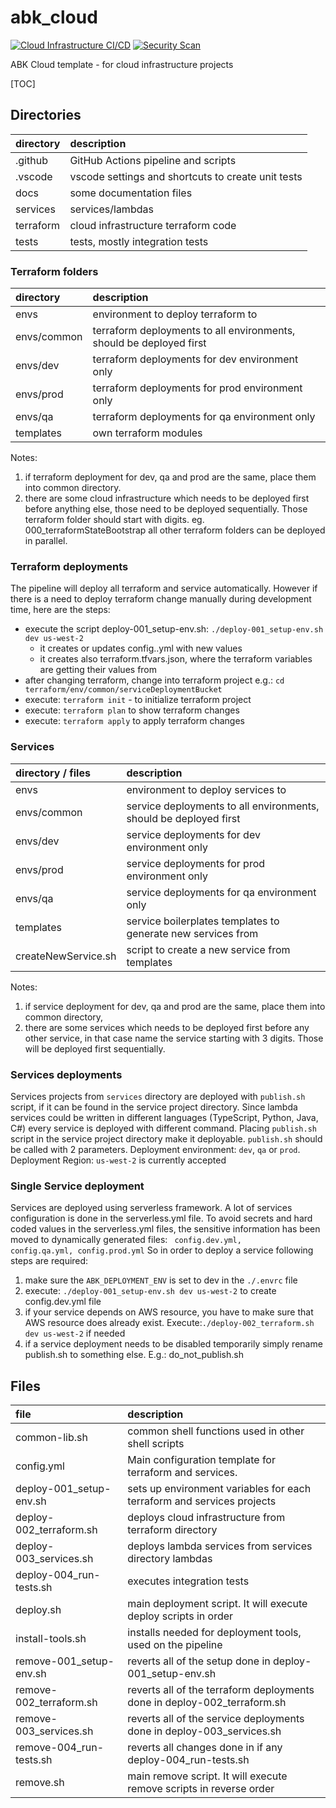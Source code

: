 # abk_cloud

[![Cloud Infrastructure CI/CD](https://github.com/alexbigkid/abk_cloud/actions/workflows/cloud.yml/badge.svg)](https://github.com/alexbigkid/abk_cloud/actions/workflows/cloud.yml)
[![Security Scan](https://github.com/alexbigkid/abk_cloud/actions/workflows/cloud.yml/badge.svg)](https://github.com/alexbigkid/abk_cloud/actions/workflows/cloud.yml)

ABK Cloud template - for cloud infrastructure projects

[TOC]

## Directories

| directory | description                                        |
| :-------- | :------------------------------------------------- |
| .github   | GitHub Actions pipeline and scripts                |
| .vscode   | vscode settings and shortcuts to create unit tests |
| docs      | some documentation files                           |
| services  | services/lambdas                                   |
| terraform | cloud infrastructure terraform code                |
| tests     | tests, mostly integration tests                    |

### Terraform folders

| directory   | description                                                         |
| :---------- | :------------------------------------------------------------------ |
| envs        | environment to deploy terraform to                                  |
| envs/common | terraform deployments to all environments, should be deployed first |
| envs/dev    | terraform deployments for dev environment only                      |
| envs/prod   | terraform deployments for prod environment only                     |
| envs/qa     | terraform deployments for qa environment only                       |
| templates   | own terraform modules                                               |

Notes:
1. if terraform deployment for dev, qa and prod are the same, place them into common directory.
2. there are some cloud infrastructure which needs to be deployed first before anything else, those need to be deployed sequentially. Those terraform folder should start with digits. eg. 000_terraformStateBootstrap all other terraform folders can be deployed in parallel.


### Terraform deployments
The pipeline will deploy all terraform and service automatically. However if there is a need to deploy terraform change manually during development time, here are the steps:
- execute the script deploy-001_setup-env.sh: <code>./deploy-001_setup-env.sh dev us-west-2</code>
  - it creates or updates config.<env>.yml with new values
  - it creates also terraform.tfvars.json, where the terraform variables are getting their values from
- after changing terraform, change into terraform project e.g.: <code>cd terraform/env/common/serviceDeploymentBucket</code>
- execute: <code>terraform init</code> - to initialize terraform project
- execute: <code>terraform plan</code> to show terraform changes
- execute: <code>terraform apply</code> to apply terraform changes


### Services

| directory / files   | description                                                       |
| :------------------ | :---------------------------------------------------------------- |
| envs                | environment to deploy services to                                 |
| envs/common         | service deployments to all environments, should be deployed first |
| envs/dev            | service deployments for dev environment only                      |
| envs/prod           | service deployments for prod environment only                     |
| envs/qa             | service deployments for qa environment only                       |
| templates           | service boilerplates templates to generate new services from      |
| createNewService.sh | script to create a new service from templates                     |

Notes:
1. if service deployment for dev, qa and prod are the same, place them into common directory,
2. there are some services which needs to be deployed first before any other service, in that case name the service starting with 3 digits. Those will be deployed first sequentially.


### Services deployments
Services projects from <code>services</code> directory are deployed with <code>publish.sh</code> script, if it can be found in the service project directory. Since lambda services could be written in different languages (TypeScript, Python, Java, C#) every service is deployed with different command. Placing <code>publish.sh</code> script in the service project directory make it deployable. <code>publish.sh</code> should be called with 2 parameters.
Deployment environment: <code>dev</code>, <code>qa</code> or <code>prod</code>.
Deployment Region: <code>us-west-2</code> is currently accepted


### Single Service deployment
Services are deployed using serverless framework. A lot of services configuration is done in the serverless.yml file. To avoid secrets and hard coded values in the serverless.yml files, the sensitive information has been moved to dynamically generated files: <code> config.dev.yml, config.qa.yml, config.prod.yml</code> So in order to deploy a service following steps are required:
1. make sure the <code>ABK_DEPLOYMENT_ENV</code> is set to dev in the <code>./.envrc</code> file
2. execute: <code>./deploy-001_setup-env.sh dev us-west-2</code> to create config.dev.yml file
3. if your service depends on AWS resource, you have to make sure that AWS resource does already exist. Execute:<code>./deploy-002_terraform.sh dev us-west-2</code> if needed
4. if a service deployment needs to be disabled temporarily simply rename publish.sh to something else. E.g.: do_not_publish.sh


## Files

| file                    | description                                                              |
| :---------------------- | :----------------------------------------------------------------------- |
| common-lib.sh           | common shell functions used in other shell scripts                       |
| config.yml              | Main configuration template for terraform and services.                  |
| deploy-001_setup-env.sh | sets up environment variables for each terraform and services projects   |
| deploy-002_terraform.sh | deploys cloud infrastructure from terraform directory                    |
| deploy-003_services.sh  | deploys lambda services from services directory lambdas                  |
| deploy-004_run-tests.sh | executes integration tests                                               |
| deploy.sh               | main deployment script. It will execute deploy scripts in order          |
| install-tools.sh        | installs needed for deployment tools, used on the pipeline               |
| remove-001_setup-env.sh | reverts all of the setup done in deploy-001_setup-env.sh                 |
| remove-002_terraform.sh | reverts all of the terraform deployments done in deploy-002_terraform.sh |
| remove-003_services.sh  | reverts all of the service deployments done in deploy-003_services.sh    |
| remove-004_run-tests.sh | reverts all changes done in if any deploy-004_run-tests.sh               |
| remove.sh               | main remove script. It will execute remove scripts in reverse order      |
